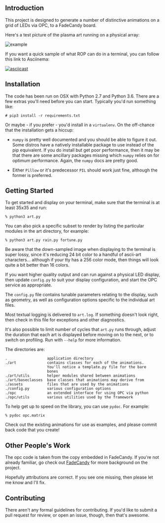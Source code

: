 Introduction
------------

This project is designed to generate a number of distinctive animations on a
grid of LEDs via OPC, to a FadeCandy board.

Here's a test picture of the plasma art running on a physical array:

![example](http://i.imgur.com/KlEZBC8m.jpg)

If you want a quick sample of what ROP can do in a terminal, you can follow this link to Asciinema:

[![asciicast](https://asciinema.org/a/51HLupl32PvU5ecqg9kZGd4PM.svg?width=10)](https://asciinema.org/a/51HLupl32PvU5ecqg9kZGd4PM)

Installation
------------

The code has been run on OSX with Python 2.7 and Python 3.6. There are a few
extras you'll need before you can start. Typically you'd run something like:

    # pip3 install -r requirements.txt

Or maybe - if you prefer - you'd install in a `virtualenv`. On the off-chance
that the installation gets a hiccup:

  - `numpy` is pretty well documented and you should be able to figure it out.
    Some distros have a natively installable package to use instead of the pip
    equivalent. If you do install but get poor performance, then it may be that
    there are some ancillary packages missing which `numpy` relies on for
    optimum performance. Again, the `numpy` docs are pretty good.

  - Either `Pillow` or it's predecessor `PIL` should work just fine, although
    the former is preferred.

Getting Started
---------------

To get started and display on your terminal, make sure that the terminal is at
least 35x35 and run:

    % python3 art.py

You can also pick a specific subset to render by listing the particular modules
in the art directory, for example:

    % python3 art.py rain.py fortune.py

Be aware that the down-sampled image when displaying to the terminal is super
lossy, since it's reducing 24 bit color to a handful of ascii-art characters...
although if your tty has a 256 color mode, then things will look quite a bit
better than 16 colors. 

If you want higher quality output and can run against a physical LED display,
then update `config.py` to suit your display configuration, and start the OPC
service as appropriate.

The `config.py` file contains tunable parameters relating to the display, such
as geometry, as well as configuration options specific to the individual art
files.

Most textual logging is delivered to `art.log`. If something doesn't look
right, then check in this file for exceptions and other diagnostics.

It's also possible to limit number of cycles that `art.py` runs through, adjust
the duration that each art is displayed before moving on to the next, or to
switch on profiling. Run with `--help` for more information.

The directories are:

    .                  application directory
    ./art              contains classes for each of the animations.
                       You'll notice a template.py file for the bare
                       bones
    ./art/utils        helper modules shared between animations
    ./art/baseclasses  base classes that animations may derive from
    ./assets           files that are used by the animations
    ./config.py        various configuration options
    ./opc              an extended interface for using OPC via python
    ./opc/utils        various utilities used by the framework

To help get up to speed on the library, you can use `pydoc`. For example:

    % pydoc opc.matrix

Check out the existing animations for use as examples, and please commit back
code that you create!

Other People's Work
-------------------

The opc code is taken from the copy embedded in FadeCandy. If you're not already
familiar, go check out [FadeCandy](https://github.com/scanlime/fadecandy)
for more background on the project.

Hopefully attributions are correct. If you see one missing, then please let me
know and I'll fix.

Contributing
------------

There aren't any formal guidelines for contributing. If you'd like to submit
a pull request for review, or open an issue, though, then that's awesome.
